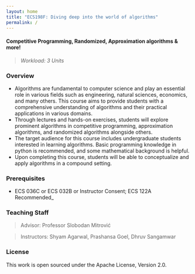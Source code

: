 ```yaml
---
layout: home
title: "ECS198F: Diving deep into the world of algorithms"
permalink: /
---
```


#### Competitive Programming, Randomized, Approximation algorithms & more!

> _Workload: 3 Units_

### Overview

- Algorithms are fundamental to computer science and play an essential role in various fields such as engineering, natural sciences, economics, and many others. This course aims to provide students with a comprehensive understanding of algorithms and their practical applications in various domains.
- Through lectures and hands-on exercises, students will explore prominent algorithms in competitive programming, approximation algorithms, and randomized algorithms alongside others.
- The target audience for this course includes undergraduate students interested in learning algorithms. Basic programming knowledge in python is recommended, and some mathematical background is helpful.
- Upon completing this course, students will be able to conceptualize and apply algorithms in a compound setting.

### Prerequisites

- ECS 036C or ECS 032B or Instructor Consent; ECS 122A Recommended\_

### Teaching Staff

> Advisor: Professor Slobodan Mitrović

> Instructors: Shyam Agarwal, Prashansa Goel, Dhruv Sangamwar

### License

This work is open sourced under the Apache License, Version 2.0.

